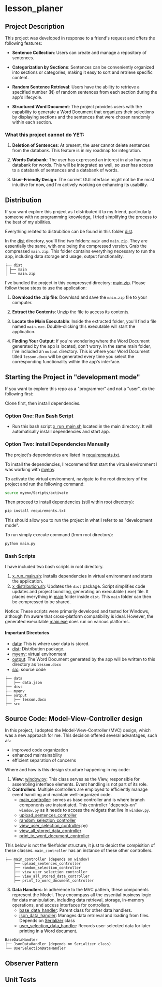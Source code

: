 # lesson_planer

## Project Description

This project was developed in response to a friend's request and offers the following features:

- **Sentence Collection**: Users can create and manage a repository of sentences.

- **Categorization by Sections**: Sentences can be conveniently organized into sections or categories, making it easy to sort and retrieve specific content.

- **Random Sentence Retrieval**: Users have the ability to retrieve a specified number (N) of random sentences from each section during the app's lifecycle.

- **Structured Word Document**: The project provides users with the capability to generate a Word Document that organizes their selections by displaying sections and the sentences that were chosen randomly within each section.


### What this project cannot do YET:

1. **Deletion of Sentences**: At present, the user cannot delete sentences from the databank. This feature is in my roadmap for integration.

2. **Words Databank**: The user has expressed an interest in also having a databank for words. This will be integrated as well, so user has access to a databank of sentences and a databank of words.

3. **User-Friendly Design**: The current GUI interface might not be the most intuitive for now, and I'm actively working on enhancing its usability.   

## Distribution

If you want explore this project as I distributed it to my friend, particularly someone with no programming knowledge, I tried simplifying the process to the best of my abilities.

Everything related to distrubition can be found in this folder [dist](./dist).

In the [dist](./dist) directory, you'll find two folders: `main` and `main.zip`. They are essentially the same, with one being the compressed version. Grab the compressed `main.zip`. This folder contains everything necessary to run the app, including data storage and usage, output functionality.

```
├── dist
│ ├── main
│ └── main.zip
```

I've bundled the project in this compressed directory: [main.zip](./dist/main.zip). Please follow these steps to use the application:

1. **Download the .zip file**: Download and save the `main.zip` file to your computer.

2. **Extract the Contents**: Unzip the file to access its contents.

3. **Locate the Main Executable**: Inside the extracted folder, you'll find a file named `main.exe`. Double-clicking this executable will start the application.

4. **Finding Your Output**: If you're wondering where the Word Document generated by the app is located, don't worry. In the same main folder, I've included an `output` directory. This is where your Word Document titled `lesson.docx` will be generated every time you select the corresponding functionality within the app's interface.
   

## Starting the Project in "development mode"

If you want to explore this repo as a "programmer" and not a "user", do the following first: 

Clone first, then install dependencies.

### Option One: Run Bash Script
- Run this bash script [x_run_main.sh](./x_run_main.sh) located in the main directory. It will automatically install dependencies and start app. 

### Option Two: Install Dependencies Manually

The project's dependencies are listed in [requirements.txt](./requirements.txt).

To install the dependencies, I recommend first start the virtual environment I was working with [myenv](./myenv).

To activate the virtual environment, navigate to the root directory of the project and run the following command:

```bash
source myenv/Scripts/activate
```
Then proceed to install dependencies (still within root directory):
```bash
pip install requirements.txt
```

This should allow you to run the project in what I refer to as "development mode".

To run simply execute command (from root directory):
```bash
python main.py
```

### Bash Scripts
I have included two bash scripts in root directory. 
1. [x_run_main.sh](./x_run_main.sh): Installs dependencies in virtual environment and starts the application.
2. [x_distribution.sh](./x_distribution.sh): Updates the `dist` package. Script simplifies code updates and project bundling, generating an executable (.exe) file. It places everything in [main](./dist/main) folder inside `dist`. This `main` folder can then be compressed to be shared.

Notice: These scripts were primarily developed and tested for Windows, although I'm aware that cross-platform compatibility is ideal. However, the generated executable [main.exe](./dist/main/main.exe) does run on various platforms.

#### Important Directories

- [data](./data): This is where user data is stored.
- [dist](./dist): Distribution package.
- [myenv](./dist): virtual environment
- [output](./output): The Word Document generated by the app will be written to this directory as `lesson.docx`
- [src](./src): source code

```
├── data
│   ├── data.json
├── dist
├── myenv
├── output
│   ├── lesson.docx
├── src
```

## Source Code: Model-View-Controller design

In this project, I adopted the Model-View-Controller (MVC) design, which was a new approach for me. This decision offered several advantages, such as:
- improved code organization
- enhanced maintainability
- efficient separation of concerns

Where and how is this design structure happening in my code:
1. **View**: [window.py](./src/window.py): This class serves as the View, responsible for assembling interface elements. Event handling is not part of its role.
2. **Controllers**: Multiple controllers are employed to efficiently manage event handling and maintain well-organized code.
     - [main_controller](./src/main_controller.py): serves as base controller and is where branch components are instantiated. This          controller "depends-on" `window.py` as it needs to access the widgets that live in `window.py`. 
     - [upload_sentences_controller](./src/upload_sentences_controller.py)
     - [random_selection_controller](./src/random_selection_controller.py)
     - [view_user_selection_controller](./src/view_user_selection_controller).py)
     - [view_all_stored_data_controller](./src/view_all_stored_data_controller.py)
     - [print_to_word_document_controller](./src/print_to_word_document_controller.py)

This below is not the file/folder structure, it just to depict the compisition of these classes. `main_controller` has an instance of these other controllers. 
  ```
  ├── main_controller (depends on window)
      ├── upload_sentences_controller
      ├── random_selection_controller
      ├── view_user_selection_controller
      ├── view_all_stored_data_controller
      ├── print_to_word_document_controller
  ```

3. **Data Handlers**: In adherence to the MVC pattern, these components represent the Model. They encompass all the essential business logic for data manipulation, including data retrieval, storage, in-memory operations, and access interfaces for controllers.
      - [base_data_handler](./src/data_hanlders/base_data_handler.py): Parent class for other data handlers.
      - [json_data_handler](./src/data_handlers/json_data_handler.py): Manages data retrieval and loading from files. Depends on [Serializer](./src/serializer.py) class
      - [user_selection_data_handler](./src/data_hanlders/user_selection_data_handler.py): Records user-selected data for later            printing in a Word document.
```
BaseDataHandler
├── JsonDataHandler (depends on Serializer class)
└── UserSelectionDataHandler
```

## Observer Pattern

## Unit Tests



  
  
  
       
  





